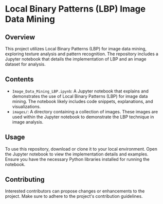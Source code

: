 # Local Binary Patterns (LBP) Image Data Mining

## Overview
This project utilizes Local Binary Patterns (LBP) for image data mining, exploring texture analysis and pattern recognition. The repository includes a Jupyter notebook that details the implementation of LBP and an image dataset for analysis.

## Contents

- `Image_Data_Mining_LBP.ipynb`: A Jupyter notebook that explains and demonstrates the use of Local Binary Patterns (LBP) for image data mining. The notebook likely includes code snippets, explanations, and visualizations.
- `images/`: A directory containing a collection of images. These images are used within the Jupyter notebook to demonstrate the LBP technique in image analysis.

## Usage

To use this repository, download or clone it to your local environment. Open the Jupyter notebook to view the implementation details and examples. Ensure you have the necessary Python libraries installed for running the notebook.

## Contributing

Interested contributors can propose changes or enhancements to the project. Make sure to adhere to the project's contribution guidelines.
